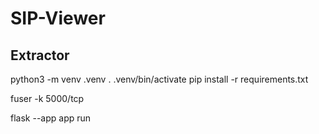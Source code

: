# SIP-Viewer

## Extractor

python3 -m venv .venv
. .venv/bin/activate
pip install -r requirements.txt

fuser -k 5000/tcp

flask --app app run

